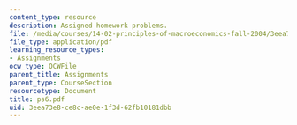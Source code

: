 ```yaml
---
content_type: resource
description: Assigned homework problems.
file: /media/courses/14-02-principles-of-macroeconomics-fall-2004/3eea73e8ce8cae0e1f3d62fb10181dbb_ps6.pdf
file_type: application/pdf
learning_resource_types:
- Assignments
ocw_type: OCWFile
parent_title: Assignments
parent_type: CourseSection
resourcetype: Document
title: ps6.pdf
uid: 3eea73e8-ce8c-ae0e-1f3d-62fb10181dbb
---
```

